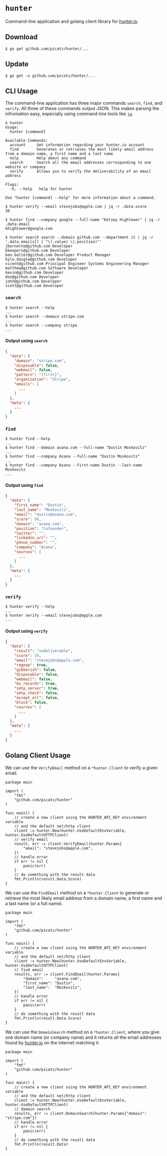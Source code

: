 # `hunter`

Command-line application and golang client library for [hunter.io](https://hunter.io).

## Download

```console
$ go get github.com/picatz/hunter/...
```

## Update

```console
$ go get -u github.com/picatz/hunter/...
```

## CLI Usage

The command-line application has three major commands `search`, `find`, and `verify`. All three of these commands output JSON. This makes parsing the infromation easy, especially using command-line tools like [`jq`](https://github.com/stedolan/jq).

```console
$ hunter
Usage:
  hunter [command]

Available Commands:
  account     Get information regarding your hunter.io account
  find        Generates or retrieves the most likely email address from a domain name, a first name and a last name
  help        Help about any command
  search      Search all the email addresses corresponding to one website or company
  verify      Allows you to verify the deliverability of an email address

Flags:
  -h, --help   help for hunter

Use "hunter [command] --help" for more information about a command.
```

```console
$ hunter verify --email stevejobs@apple.com | jq -r .data.score
30
```

```console
$ hunter find --company google --full-name "Kelsey Hightower" | jq -r .data.email
khightower@google.com
```

```console
$ hunter search search --domain github.com --department it | jq -r '.data.emails[] | "\(.value) \(.position)"'
jbarnette@github.com Developer
bkeepers@github.com Developer
ben.balter@github.com Developer Product Manager
kyle.daigle@github.com Developer
vicent@github.com Principal Engineer Systems Engineering Manager
matthew@github.com Software Developer
kevin@github.com Developer
don@github.com Developer
john@github.com Developer
scott@github.com Developer
```

### `search`

```console
$ hunter search --help
...
$ hunter search --domain stripe.com
...
$ hunter search --company stripe
...
```

#### Output using `search`

```json
{
  "data": {
    "domain": "stripe.com",
    "disposable": false,
    "webmail": false,
    "pattern": "{first}",
    "organization": "Stripe",
    "emails": [
      ...
    ]
  },
  "meta": {
    ...
  }
}
```

### `find`

```console
$ hunter find --help
...
$ hunter find --domain asana.com --full-name "Dustin Moskovitz"
...
$ hunter find --company Asana --full-name "Dustin Moskovitz"
...
$ hunter find --company Asana --first-name Dustin --last-name Moskovitz
...
```

#### Output using `find`

```json
{
  "data": {
    "first_name": "Dustin",
    "last_name": "Moskovitz",
    "email": "dustin@asana.com",
    "score": 96,
    "domain": "asana.com",
    "position": "Cofounder",
    "twitter": "",
    "linkedin_url": "",
    "phone_number": "",
    "company": "Asana",
    "sources": [
      ...
    ]
  },
  "meta": {
    ...
  }
}
```

### `verify`

```console
$ hunter verify --help
...
$ hunter verify --email stevejobs@apple.com
...
```

#### Output using `verify`

```json
{
  "data": {
    "result": "undeliverable",
    "score": 30,
    "email": "stevejobs@apple.com",
    "regexp": true,
    "gibberish": false,
    "disposable": false,
    "webmail": false,
    "mx_records": true,
    "smtp_server": true,
    "smtp_check": false,
    "accept_all": false,
    "block": false,
    "sources": [
      ...
    ]
  },
  "meta": {
    ...
  }
}
```

## Golang Client Usage

We can use the `VerifyEmail` method on a `*hunter.Client` to verify a given email.

```golang
package main

import (
    "fmt"
    "github.com/picatz/hunter"
)

func main() {
    // create a new client using the HUNTER_API_KEY environment variable
    // and the default net/http client
    client := hunter.New(hunter.UseDefaultEnvVariable, hunter.UseDefaultHTTPClient)
    // verify email
    result, err := client.VerifyEmail(hunter.Params{
        "email": "stevejobs@apple.com",
    })
    // handle error
    if err != nil {
        panic(err)
    }
    // do something with the result data
    fmt.Println(result.Data.Score)
}
```

We can use the `FindEmail` method on a `*hunter.Client` to generate or retrieve the most likely email address from a domain name, a first name and a last name (or a full name).

```golang
package main

import (
    "fmt"
    "github.com/picatz/hunter"
)

func main() {
    // create a new client using the HUNTER_API_KEY environment variable
    // and the default net/http client
    client := hunter.New(hunter.UseDefaultEnvVariable, hunter.UseDefaultHTTPClient)
    // find email
    results, err := client.FindEmail(hunter.Params{
        "domain":     "asana.com",
        "first_name": "Dustin",
        "last_name":  "Moskovitz",
    })
    // handle error
    if err != nil {
        panic(err)
    }
    // do something with the result data
    fmt.Println(result.Data.Score)
}
```

We can use the `DomainSearch` method on a `*hunter.Client`, where you give one domain name (or company name) and it returns all the email addresses found by [hunter.io](https://hunter.io) on the internet matching it.

```golang
package main

import (
    "fmt"
    "github.com/picatz/hunter"
)

func main() {
    // create a new client using the HUNTER_API_KEY environment variable
    // and the default net/http client
    client := hunter.New(hunter.UseDefaultEnvVariable, hunter.UseDefaultHTTPClient)
    // domain search
    results, err := client.DomainSearch(hunter.Params{"domain": "stripe.com"})
    // handle error
    if err != nil {
        panic(err)
    }
    // do something with the result data
    fmt.Println(result.Data)
}
```
